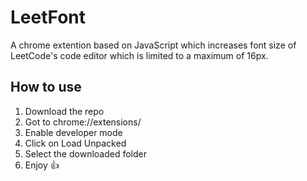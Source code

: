 # LeetFont

A chrome extention based on JavaScript which increases font size of LeetCode's code editor which is limited to a maximum of 16px.

## How to use
1. Download the repo
2. Got to chrome://extensions/ 
3. Enable developer mode
4. Click on Load Unpacked
5. Select the downloaded folder
6. Enjoy 👍
